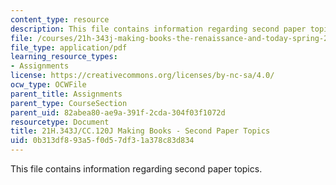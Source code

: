 ```yaml
---
content_type: resource
description: This file contains information regarding second paper topics.
file: /courses/21h-343j-making-books-the-renaissance-and-today-spring-2016/0b313df893a5f0d57df31a378c83d834_MIT21H_343JS16_Paper2.pdf
file_type: application/pdf
learning_resource_types:
- Assignments
license: https://creativecommons.org/licenses/by-nc-sa/4.0/
ocw_type: OCWFile
parent_title: Assignments
parent_type: CourseSection
parent_uid: 82abea80-ae9a-391f-2cda-304f03f1072d
resourcetype: Document
title: 21H.343J/CC.120J Making Books - Second Paper Topics
uid: 0b313df8-93a5-f0d5-7df3-1a378c83d834
---
```

This file contains information regarding second paper topics.
